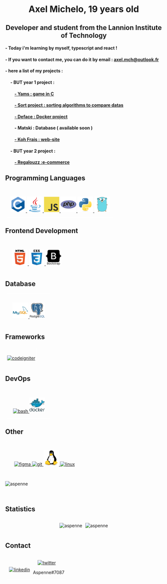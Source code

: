 <h1 align="center"> Axel Michelo, 19 years old</h1>

<h2 align="center">Developer and student from the Lannion Institute of Technology </h2>

<h4> - Today i'm learning by myself, typescript and react ! </h4>
<h4> - If you want to contact me, you can do it by email : <a href="mailto:axel.mch@outlook.fr"> axel.mch@outlook.fr</a></h4>

<h4> - here a list of my projects : </h4>
<h4> &nbsp&nbsp&nbsp&nbsp - BUT year 1 project : </h4>
<h4> &nbsp&nbsp&nbsp&nbsp&nbsp&nbsp&nbsp&nbsp <a href="https://github.com/aspenne/IUT-SAE1.01" target="_blank" rel="noreferrer"> - Yams : game in C</h4></a>
<h4> &nbsp&nbsp&nbsp&nbsp&nbsp&nbsp&nbsp&nbsp <a href="https://github.com/aspenne/IUT-SAE1.02" target="_blank" rel="noreferrer"> - Sort project : sorting algorithms to compare datas</h4></a>
<h4> &nbsp&nbsp&nbsp&nbsp&nbsp&nbsp&nbsp&nbsp <a href="https://github.com/aspenne/IUT-SAE1.03" target="_blank" rel="noreferrer"> - Deface : Docker project </h4></a>
<h4> &nbsp&nbsp&nbsp&nbsp&nbsp&nbsp&nbsp&nbsp - Matski : Database  ( available soon ) </h4> 
<h4> &nbsp&nbsp&nbsp&nbsp&nbsp&nbsp&nbsp&nbsp <a href="https://github.com/aspenne/IUT-SAE1.05" target="_blank" rel="noreferrer"> - Koh Frais : web-site</h4></a>

<h4> &nbsp&nbsp&nbsp&nbsp - BUT year 2 project : </h4>

<h4> &nbsp&nbsp&nbsp&nbsp&nbsp&nbsp&nbsp&nbsp <a href="https://github.com/aspenne/Regalouzz" target="_blank" rel="noreferrer"> - Regalouzz :e-commerce</h4></a>

<section>
<h2 align="left"> Programming Languages </h2>
<article style="display : flex; 
                justify-content : center; 
                align-items : center;
                padding-top : 15px;
                width : 350px;
                border : 1px solid #fff;
                border-radius : 8px;">
    
<a href="https://www.cprogramming.com/" target="_blank" rel="noreferrer"> <img src="https://raw.githubusercontent.com/devicons/devicon/master/icons/c/c-original.svg" alt="c" width="50" height="50"/> </a>
<a href="https://www.java.com" target="_blank" rel="noreferrer"> <img src="https://raw.githubusercontent.com/devicons/devicon/master/icons/java/java-original.svg" alt="java" width="50" height="50"/> </a>
<a href="https://developer.mozilla.org/en-US/docs/Web/JavaScript" target="_blank" rel="noreferrer"> <img src="https://raw.githubusercontent.com/devicons/devicon/master/icons/javascript/javascript-original.svg" alt="javascript" width="50" height="50"/> </a>
<a href="https://www.php.net" target="_blank" rel="noreferrer"> <img src="https://raw.githubusercontent.com/devicons/devicon/master/icons/php/php-original.svg" alt="php" width="50" height="50"/> </a>
<a href="https://www.python.org" target="_blank" rel="noreferrer"> <img src="https://raw.githubusercontent.com/devicons/devicon/master/icons/python/python-original.svg" alt="python" width="50" height="50"/> </a>
<a href="https://golang.org" target="_blank" rel="noreferrer"> <img src="https://raw.githubusercontent.com/devicons/devicon/master/icons/go/go-original.svg" alt="go" width="50" height="50"/> </a>

</article>
<h2 align="left" > Frontend Development </h2>
<article style="display : flex; 
                justify-content : center; 
                align-items : center;
                padding-top : 15px;
                width : 200px;
                border : 1px solid #fff;
                border-radius : 8px;">

<a href="https://www.w3.org/html/" target="_blank" rel="noreferrer"> <img src="https://raw.githubusercontent.com/devicons/devicon/master/icons/html5/html5-original-wordmark.svg" alt="html5" width="50" height="50"/> </a>
<a href="https://www.w3schools.com/css/" target="_blank" rel="noreferrer"> <img src="https://raw.githubusercontent.com/devicons/devicon/master/icons/css3/css3-original-wordmark.svg" alt="css3" width="50" height="50"/> </a>
<a href="https://getbootstrap.com" target="_blank" rel="noreferrer"> <img src="https://raw.githubusercontent.com/devicons/devicon/master/icons/bootstrap/bootstrap-plain-wordmark.svg" alt="bootstrap" width="50" height="50"/> </a>

</article>
<h2 align="left" > Database </h2>
<article style="display : flex; 
                justify-content : center; 
                align-items : center;
                padding-top : 15px;
                width : 150px;
                border : 1px solid #fff;
                border-radius : 8px;">

<a href="https://www.mysql.com/" target="_blank" rel="noreferrer"> <img src="https://raw.githubusercontent.com/devicons/devicon/master/icons/mysql/mysql-original-wordmark.svg" alt="mysql" width="50" height="50"/> </a>
<a href="https://www.postgresql.org" target="_blank" rel="noreferrer"> <img src="https://raw.githubusercontent.com/devicons/devicon/master/icons/postgresql/postgresql-original-wordmark.svg" alt="postgresql" width="50" height="50"/> </a>

</article>
<h2 align="left" > Frameworks </h2>
<article style="display : flex; 
                justify-content : center; 
                align-items : center;
                padding-top : 15px;
                width : 100px;
                border : 1px solid #fff;
                border-radius : 8px;">

<a href="https://codeigniter.com" target="_blank" rel="noreferrer"> <img src="https://cdn.worldvectorlogo.com/logos/codeigniter.svg" alt="codeigniter" width="50" height="50"/> </a>

</article>
<h2 align="left"> DevOps </h2>
<article style="display : flex; 
                justify-content : center; 
                align-items : center;
                padding-top : 15px;
                width : 150px;
                border : 1px solid #fff;
                border-radius : 8px;">

<a href="https://www.gnu.org/software/bash/" target="_blank" rel="noreferrer"> <img src="https://www.vectorlogo.zone/logos/gnu_bash/gnu_bash-icon.svg" alt="bash" width="50" height="50"/> </a>
<a href="https://www.docker.com/" target="_blank" rel="noreferrer"> <img src="https://raw.githubusercontent.com/devicons/devicon/master/icons/docker/docker-original-wordmark.svg" alt="docker" width="50" height="50"/> </a>

</article>
<h2 align="left"> Other </h2>
<article style="display : flex; 
                justify-content : center; 
                align-items : center;
                padding-top : 15px;
                width : 250px;
                border : 1px solid #fff;
                border-radius : 8px;">

<a href="https://www.figma.com/" target="_blank" rel="noreferrer"> <img src="https://www.vectorlogo.zone/logos/figma/figma-icon.svg" alt="figma" width="50" height="50"/> </a>
<a href="https://git-scm.com/" target="_blank" rel="noreferrer"> <img src="https://www.vectorlogo.zone/logos/git-scm/git-scm-icon.svg" alt="git" width="50" height="50"/> </a>
<a href="https://www.linux.org/" target="_blank" rel="noreferrer"> <img src="https://raw.githubusercontent.com/devicons/devicon/master/icons/linux/linux-original.svg" alt="linux" width="50" height="50"/> </a>
<a href="https://www.windows.com/" target="_blank" rel="noreferrer"> <img src="https://www.1min30.com/wp-content/uploads/2017/04/Symbole-Windows.png" alt="linux" width="50" height="50"/> </a>

</section>

<br>

<p><img src="https://github-readme-stats.vercel.app/api/top-langs?username=aspenne&show_icons=true&locale=en&layout=compact" alt="aspenne" /></p>

<br>

<h2 align="left"> Statistics </h2>

<div style="display : flex; 
            justify-content : center; 
            align-items : center;
            gap : 10px;">


<p><img src="https://github-readme-stats.vercel.app/api?username=aspenne&show_icons=true&locale=en" alt="aspenne" /></p>

<p><img src="https://github-readme-streak-stats.herokuapp.com/?user=aspenne&" alt="aspenne" /></p>
</div>

<h2 align="left"> Contact </h2>
<article style="display : flex; 
                justify-content : center; 
                align-items : center;
                padding-top : 15px;
                width : 200px;
                border : 1px solid #fff;
                border-radius : 8px;">

<a href="https://www.linkedin.com/in/michelo-axel/" target="_blank" rel="noreferrer"> <img src="https://www.vectorlogo.zone/logos/linkedin/linkedin-icon.svg" alt="linkedin" width="50" height="50"/> </a>

<div style = "margin-left : 10px;">
<a style = "margin-left : 15px;" href="https://discord.com" target="_blank" rel="noreferrer"> <img src="https://www.vectorlogo.zone/logos/discordapp/discordapp-icon.svg" alt="twitter" width="50" height="50"/></a>
<p>Aspenne#7087</p>
</div>



</article>


